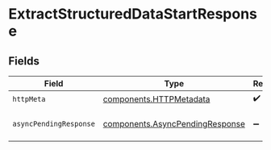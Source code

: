# ExtractStructuredDataStartResponse


## Fields

| Field                                                                              | Type                                                                               | Required                                                                           | Description                                                                        |
| ---------------------------------------------------------------------------------- | ---------------------------------------------------------------------------------- | ---------------------------------------------------------------------------------- | ---------------------------------------------------------------------------------- |
| `httpMeta`                                                                         | [components.HTTPMetadata](../../models/components/httpmetadata.md)                 | :heavy_check_mark:                                                                 | N/A                                                                                |
| `asyncPendingResponse`                                                             | [components.AsyncPendingResponse](../../models/components/asyncpendingresponse.md) | :heavy_minus_sign:                                                                 | Operation started successfully                                                     |